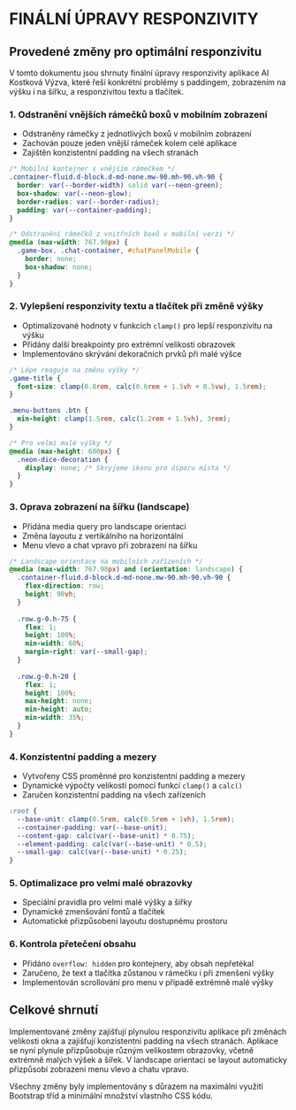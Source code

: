 # FINÁLNÍ ÚPRAVY RESPONZIVITY

## Provedené změny pro optimální responzivitu

V tomto dokumentu jsou shrnuty finální úpravy responzivity aplikace AI Kostková Výzva, které řeší konkrétní problémy s paddingem, zobrazením na výšku i na šířku, a responzivitou textu a tlačítek.

### 1. Odstranění vnějších rámečků boxů v mobilním zobrazení

- Odstraněny rámečky z jednotlivých boxů v mobilním zobrazení
- Zachován pouze jeden vnější rámeček kolem celé aplikace
- Zajištěn konzistentní padding na všech stranách

```css
/* Mobilní kontejner s vnějším rámečkem */
.container-fluid.d-block.d-md-none.mw-90.mh-90.vh-90 {
  border: var(--border-width) solid var(--neon-green);
  box-shadow: var(--neon-glow);
  border-radius: var(--border-radius);
  padding: var(--container-padding);
}

/* Odstranění rámečků z vnitřních boxů v mobilní verzi */
@media (max-width: 767.98px) {
  .game-box, .chat-container, #chatPanelMobile {
    border: none;
    box-shadow: none;
  }
}
```

### 2. Vylepšení responzivity textu a tlačítek při změně výšky

- Optimalizované hodnoty v funkcích `clamp()` pro lepší responzivitu na výšku
- Přidány další breakpointy pro extrémní velikosti obrazovek
- Implementováno skrývání dekoračních prvků při malé výšce

```css
/* Lépe reaguje na změnu výšky */
.game-title {
  font-size: clamp(0.8rem, calc(0.6rem + 1.5vh + 0.5vw), 1.5rem);
}

.menu-buttons .btn {
  min-height: clamp(1.5rem, calc(1.2rem + 1.5vh), 3rem);
}

/* Pro velmi malé výšky */
@media (max-height: 600px) {
  .neon-dice-decoration {
    display: none; /* Skryjeme ikonu pro úsporu místa */
  }
}
```

### 3. Oprava zobrazení na šířku (landscape)

- Přidána media query pro landscape orientaci
- Změna layoutu z vertikálního na horizontální
- Menu vlevo a chat vpravo při zobrazení na šířku

```css
/* Landscape orientace na mobilních zařízeních */
@media (max-width: 767.98px) and (orientation: landscape) {
  .container-fluid.d-block.d-md-none.mw-90.mh-90.vh-90 {
    flex-direction: row;
    height: 90vh;
  }
  
  .row.g-0.h-75 {
    flex: 1;
    height: 100%;
    min-width: 60%;
    margin-right: var(--small-gap);
  }
  
  .row.g-0.h-20 {
    flex: 1;
    height: 100%;
    max-height: none;
    min-height: auto;
    min-width: 35%;
  }
}
```

### 4. Konzistentní padding a mezery

- Vytvořeny CSS proměnné pro konzistentní padding a mezery
- Dynamické výpočty velikostí pomocí funkcí `clamp()` a `calc()`
- Zaručen konzistentní padding na všech zařízeních

```css
:root {
  --base-unit: clamp(0.5rem, calc(0.5rem + 1vh), 1.5rem);
  --container-padding: var(--base-unit);
  --content-gap: calc(var(--base-unit) * 0.75);
  --element-padding: calc(var(--base-unit) * 0.5);
  --small-gap: calc(var(--base-unit) * 0.25);
}
```

### 5. Optimalizace pro velmi malé obrazovky

- Speciální pravidla pro velmi malé výšky a šířky
- Dynamické zmenšování fontů a tlačítek
- Automatické přizpůsobení layoutu dostupnému prostoru

### 6. Kontrola přetečení obsahu

- Přidáno `overflow: hidden` pro kontejnery, aby obsah nepřetékal
- Zaručeno, že text a tlačítka zůstanou v rámečku i při zmenšení výšky
- Implementován scrollování pro menu v případě extrémně malé výšky

## Celkové shrnutí

Implementované změny zajišťují plynulou responzivitu aplikace při změnách velikosti okna a zajišťují konzistentní padding na všech stranách. Aplikace se nyní plynule přizpůsobuje různým velikostem obrazovky, včetně extrémně malých výšek a šířek. V landscape orientaci se layout automaticky přizpůsobí zobrazení menu vlevo a chatu vpravo.

Všechny změny byly implementovány s důrazem na maximální využití Bootstrap tříd a minimální množství vlastního CSS kódu.
